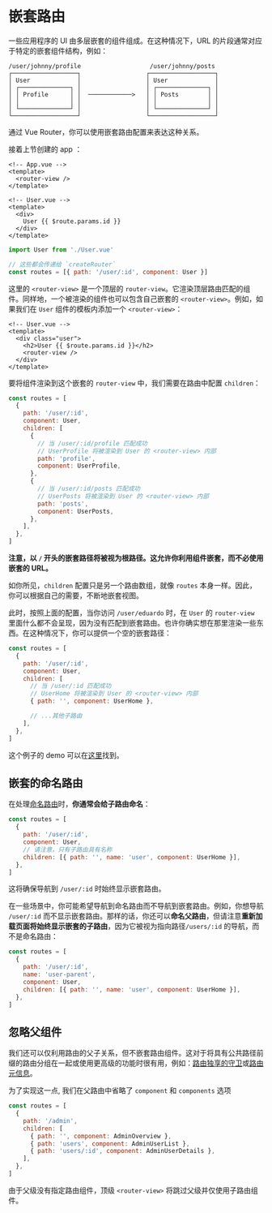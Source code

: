# 嵌套路由

<VueSchoolLink
  href="https://vueschool.io/lessons/nested-routes"
  title="Learn about nested routes"
/>

一些应用程序的 UI 由多层嵌套的组件组成。在这种情况下，URL 的片段通常对应于特定的嵌套组件结构，例如：

```
/user/johnny/profile                   /user/johnny/posts 
┌──────────────────┐                  ┌──────────────────┐
│ User             │                  │ User             │
│ ┌──────────────┐ │                  │ ┌──────────────┐ │
│ │ Profile      │ │  ────────────>   │ │ Posts        │ │
│ │              │ │                  │ │              │ │
│ └──────────────┘ │                  │ └──────────────┘ │
└──────────────────┘                  └──────────────────┘
```

通过 Vue Router，你可以使用嵌套路由配置来表达这种关系。

接着上节创建的 app ：

```vue
<!-- App.vue -->
<template>
  <router-view />
</template>
```

```vue
<!-- User.vue -->
<template>
  <div>
    User {{ $route.params.id }}
  </div>
</template>
```

```js
import User from './User.vue'

// 这些都会传递给 `createRouter`
const routes = [{ path: '/user/:id', component: User }]
```

这里的 `<router-view>` 是一个顶层的 `router-view`。它渲染顶层路由匹配的组件。同样地，一个被渲染的组件也可以包含自己嵌套的 `<router-view>`。例如，如果我们在 `User` 组件的模板内添加一个 `<router-view>`：

```vue
<!-- User.vue -->
<template>
  <div class="user">
    <h2>User {{ $route.params.id }}</h2>
    <router-view />
  </div>
</template>
```

要将组件渲染到这个嵌套的 `router-view` 中，我们需要在路由中配置 `children`：

```js
const routes = [
  {
    path: '/user/:id',
    component: User,
    children: [
      {
        // 当 /user/:id/profile 匹配成功
        // UserProfile 将被渲染到 User 的 <router-view> 内部
        path: 'profile',
        component: UserProfile,
      },
      {
        // 当 /user/:id/posts 匹配成功
        // UserPosts 将被渲染到 User 的 <router-view> 内部
        path: 'posts',
        component: UserPosts,
      },
    ],
  },
]
```

**注意，以 `/` 开头的嵌套路径将被视为根路径。这允许你利用组件嵌套，而不必使用嵌套的 URL。**

如你所见，`children` 配置只是另一个路由数组，就像 `routes` 本身一样。因此，你可以根据自己的需要，不断地嵌套视图。

此时，按照上面的配置，当你访问 `/user/eduardo` 时，在 `User` 的 `router-view` 里面什么都不会呈现，因为没有匹配到嵌套路由。也许你确实想在那里渲染一些东西。在这种情况下，你可以提供一个空的嵌套路径：

```js
const routes = [
  {
    path: '/user/:id',
    component: User,
    children: [
      // 当 /user/:id 匹配成功
      // UserHome 将被渲染到 User 的 <router-view> 内部
      { path: '', component: UserHome },

      // ...其他子路由
    ],
  },
]
```

这个例子的 demo 可以在[这里](https://codesandbox.io/s/nested-views-vue-router-4-examples-hl326?initialpath=%2Fusers%2Feduardo)找到。

## 嵌套的命名路由

在处理[命名路由](./named-routes.md)时，**你通常会给子路由命名**：

```js
const routes = [
  {
    path: '/user/:id',
    component: User,
    // 请注意，只有子路由具有名称
    children: [{ path: '', name: 'user', component: UserHome }],
  },
]
```

这将确保导航到 `/user/:id` 时始终显示嵌套路由。

在一些场景中，你可能希望导航到命名路由而不导航到嵌套路由。例如，你想导航 `/user/:id` 而不显示嵌套路由。那样的话，你还可以**命名父路由**，但请注意**重新加载页面将始终显示嵌套的子路由**，因为它被视为指向路径`/users/:id` 的导航，而不是命名路由：

```js
const routes = [
  {
    path: '/user/:id',
    name: 'user-parent',
    component: User,
    children: [{ path: '', name: 'user', component: UserHome }],
  },
]
```

## 忽略父组件 <Badge text="4.1+" />

我们还可以仅利用路由的父子关系，但不嵌套路由组件。这对于将具有公共路径前缀的路由分组在一起或使用更高级的功能时很有用，例如：[路由独享的守卫](../advanced/navigation-guards#Per-Route-Guard)或[路由元信息](../advanced/meta)。

为了实现这一点, 我们在父路由中省略了 `component` 和 `components` 选项

```js
const routes = [
  {
    path: '/admin',
    children: [
      { path: '', component: AdminOverview },
      { path: 'users', component: AdminUserList },
      { path: 'users/:id', component: AdminUserDetails },
    ], 
  },
]
```

由于父级没有指定路由组件，顶级 `<router-view>` 将跳过父级并仅使用子路由组件。

